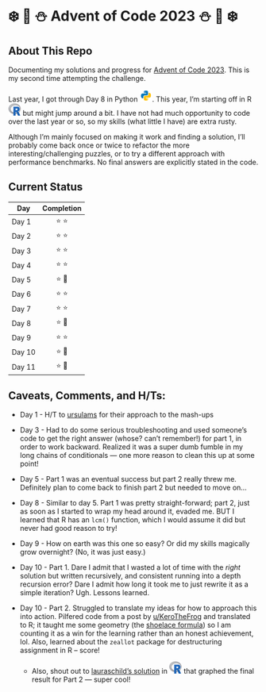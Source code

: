 # :snowflake: :christmas_tree: :snowman: Advent of Code 2023 :snowman: :christmas_tree: :snowflake:

## About This Repo

Documenting my solutions and progress for [Advent of Code
2023](https://adventofcode.com/2023/). This is my second time attempting
the challenge.

Last year, I got through Day 8 in Python
<img src="images/python.svg" alt="Python symbol" width="25" height="25"/>.
This year, I’m starting off in R
<img src="images/R_logo.png" alt="R symbol" width="25" height="25"/> but
might jump around a bit. I have not had much opportunity to code over
the last year or so, so my skills (what little I have) are extra rusty.

Although I’m mainly focused on making it work and finding a solution,
I’ll probably come back once or twice to refactor the more
interesting/challenging puzzles, or to try a different approach with
performance benchmarks. No final answers are explicitly stated in the
code.

## Current Status

| Day    |    Completion     |
|--------|:-----------------:|
| Day 1  |   :star: :star:   |
| Day 2  |   :star: :star:   |
| Day 3  |   :star: :star:   |
| Day 4  |   :star: :star:   |
| Day 5  | :star: :hot_face: |
| Day 6  |   :star: :star:   |
| Day 7  |   :star: :star:   |
| Day 8  | :star: :hot_face: |
| Day 9  |   :star: :star:   |
| Day 10 | :star: :thinking: |
| Day 11 | :star: :thinking: |

## Caveats, Comments, and H/Ts:

- Day 1 - H/T to
  [ursulams](https://gist.github.com/ursulams/9e79aa2f478c83da14e78751139f03c2)
  for their approach to the mash-ups

- Day 3 - Had to do some serious troubleshooting and used someone’s code
  to get the right answer (whose? can’t remember!) for part 1, in order
  to work backward. Realized it was a super dumb fumble in my long
  chains of conditionals — one more reason to clean this up at some
  point!

- Day 5 - Part 1 was an eventual success but part 2 really threw me.
  Definitely plan to come back to finish part 2 but needed to move on…

- Day 8 - Similar to day 5. Part 1 was pretty straight-forward; part 2,
  just as soon as I started to wrap my head around it, evaded me. BUT I
  learned that R has an `lcm()` function, which I would assume it did
  but never had good reason to try!

- Day 9 - How on earth was this one so easy? Or did my skills magically
  grow overnight? (No, it was just easy.)

- Day 10 - Part 1. Dare I admit that I wasted a lot of time with the
  *right* solution but written recursively, and consistent running into
  a depth recursion error? Dare I admit how long it took me to just
  rewrite it as a simple iteration? Ugh. Lessons learned.

- Day 10 - Part 2. Struggled to translate my ideas for how to approach
  this into action. Pilfered code from a post by
  [u/KeroTheFrog](https://www.reddit.com/r/adventofcode/comments/18evyu9/comment/kcso138/)
  and translated to R; it taught me some geometry (the [shoelace
  formula](https://en.wikipedia.org/wiki/Shoelace_formula)) so I am
  counting it as a win for the learning rather than an honest
  achievement, lol. Also, learned about the `zeallot` package for
  destructuring assignment in R – score!

  - Also, shout out to [lauraschild’s
    solution](https://github.com/lauraschild/AOC2023/blob/main/day10.R)
    in
    <img src="images/R_logo.png" alt="R symbol" width="25" height="25"/>
    that graphed the final result for Part 2 — super cool!

